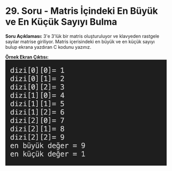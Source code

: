 # 29. Soru - Matris İçindeki En Büyük ve En Küçük Sayıyı Bulma

**Soru Açıklaması:**
3'e 3'lük bir matris oluşturuluyor ve klavyeden rastgele sayılar matrise giriliyor. Matris içerisindeki en büyük ve en küçük sayıyı bulup ekrana yazdıran C kodunu yazınız.

**Örnek Ekran Çıktısı:** 
![alt text](../Ekran-Çıktıları/Ekran-Resmi_29.png)